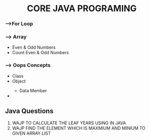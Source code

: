 <h1 align="center">CORE JAVA PROGRAMING</h1>

<h3>-->For Loop</h3>

<h3>--> Array</h3>
<ul>
  
  <li>Even & Odd Numbers</li>
  <li>Count Even & Odd Numbers </li>
</ul>
<h3>--> Oops Concepts</h3>
<ul>
  <li>Class</li>
  <li>Object</li>
      <ul>
        <li>Data Member</li>
      </ul>
  <li></li>
</ul>


<h2  >Java Questions</h2>
<ol type="square" >
  <li>WAJP TO CALCULATE THE LEAF YEARS USING IN JAVA</li>
  <li> WAJP FIND THE ELEMENT WHICH IS MAXMIUM AND MINIUM TO GIVEN ARRAY LIST</li>
</ol>


